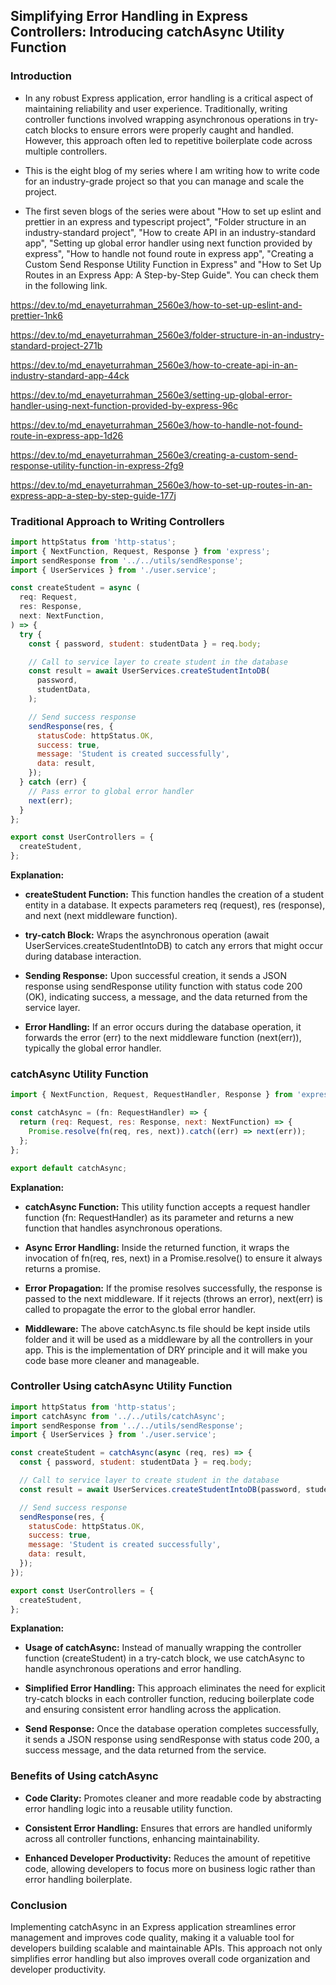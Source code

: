 
## Simplifying Error Handling in Express Controllers: Introducing catchAsync Utility Function

### Introduction 

- In any robust Express application, error handling is a critical aspect of maintaining reliability and user experience. Traditionally, writing controller functions involved wrapping asynchronous operations in try-catch blocks to ensure errors were properly caught and handled. However, this approach often led to repetitive boilerplate code across multiple controllers.

- This is the eight blog of my series where I am writing how to write code for an industry-grade project so that you can manage and scale the project.  

- The first seven blogs of the series were about "How to set up eslint and prettier in an express and typescript project", "Folder structure in an industry-standard project", "How to create API in an industry-standard app", "Setting up global error handler using next function provided by express", "How to handle not found route in express app", "Creating a Custom Send Response Utility Function in Express" and "How to Set Up Routes in an Express App: A Step-by-Step Guide". You can check them in the following link.

https://dev.to/md_enayeturrahman_2560e3/how-to-set-up-eslint-and-prettier-1nk6

https://dev.to/md_enayeturrahman_2560e3/folder-structure-in-an-industry-standard-project-271b

https://dev.to/md_enayeturrahman_2560e3/how-to-create-api-in-an-industry-standard-app-44ck

https://dev.to/md_enayeturrahman_2560e3/setting-up-global-error-handler-using-next-function-provided-by-express-96c

https://dev.to/md_enayeturrahman_2560e3/how-to-handle-not-found-route-in-express-app-1d26

https://dev.to/md_enayeturrahman_2560e3/creating-a-custom-send-response-utility-function-in-express-2fg9

https://dev.to/md_enayeturrahman_2560e3/how-to-set-up-routes-in-an-express-app-a-step-by-step-guide-177j

### Traditional Approach to Writing Controllers

```javascript
import httpStatus from 'http-status';
import { NextFunction, Request, Response } from 'express';
import sendResponse from '../../utils/sendResponse';
import { UserServices } from './user.service';

const createStudent = async (
  req: Request,
  res: Response,
  next: NextFunction,
) => {
  try {
    const { password, student: studentData } = req.body;

    // Call to service layer to create student in the database
    const result = await UserServices.createStudentIntoDB(
      password,
      studentData,
    );

    // Send success response
    sendResponse(res, {
      statusCode: httpStatus.OK,
      success: true,
      message: 'Student is created successfully',
      data: result,
    });
  } catch (err) {
    // Pass error to global error handler
    next(err);
  }
};

export const UserControllers = {
  createStudent,
};

```

**Explanation:**

- **createStudent Function:** This function handles the creation of a student entity in a database. It expects parameters req (request), res (response), and next (next middleware function).

- **try-catch Block:** Wraps the asynchronous operation (await UserServices.createStudentIntoDB) to catch any errors that might occur during database interaction.

- **Sending Response:** Upon successful creation, it sends a JSON response using sendResponse utility function with status code 200 (OK), indicating success, a message, and the data returned from the service layer.

- **Error Handling:** If an error occurs during the database operation, it forwards the error (err) to the next middleware function (next(err)), typically the global error handler.

### catchAsync Utility Function

```javascript
import { NextFunction, Request, RequestHandler, Response } from 'express';

const catchAsync = (fn: RequestHandler) => {
  return (req: Request, res: Response, next: NextFunction) => {
    Promise.resolve(fn(req, res, next)).catch((err) => next(err));
  };
};

export default catchAsync;

```

**Explanation:**

- **catchAsync Function:** This utility function accepts a request handler function (fn: RequestHandler) as its parameter and returns a new function that handles asynchronous operations.

- **Async Error Handling:** Inside the returned function, it wraps the invocation of fn(req, res, next) in a Promise.resolve() to ensure it always returns a promise.

- **Error Propagation:** If the promise resolves successfully, the response is passed to the next middleware. If it rejects (throws an error), next(err) is called to propagate the error to the global error handler.

- **Middleware:** The above catchAsync.ts file should be kept inside utils folder and it will be used as a middleware by all the controllers in your app. This is the implementation of DRY principle and it will make you code base more cleaner and manageable. 

### Controller Using catchAsync Utility Function

```javascript
import httpStatus from 'http-status';
import catchAsync from '../../utils/catchAsync';
import sendResponse from '../../utils/sendResponse';
import { UserServices } from './user.service';

const createStudent = catchAsync(async (req, res) => {
  const { password, student: studentData } = req.body;

  // Call to service layer to create student in the database
  const result = await UserServices.createStudentIntoDB(password, studentData);

  // Send success response
  sendResponse(res, {
    statusCode: httpStatus.OK,
    success: true,
    message: 'Student is created successfully',
    data: result,
  });
});

export const UserControllers = {
  createStudent,
};

```

**Explanation:**

- **Usage of catchAsync:** Instead of manually wrapping the controller function (createStudent) in a try-catch block, we use catchAsync to handle asynchronous operations and error handling.

- **Simplified Error Handling:** This approach eliminates the need for explicit try-catch blocks in each controller function, reducing boilerplate code and ensuring consistent error handling across the application.

- **Send Response:** Once the database operation completes successfully, it sends a JSON response using sendResponse with status code 200, a success message, and the data returned from the service.

### Benefits of Using catchAsync

- **Code Clarity:** Promotes cleaner and more readable code by abstracting error handling logic into a reusable utility function.

- **Consistent Error Handling:** Ensures that errors are handled uniformly across all controller functions, enhancing maintainability.

- **Enhanced Developer Productivity:** Reduces the amount of repetitive code, allowing developers to focus more on business logic rather than error handling boilerplate.

### Conclusion 

Implementing catchAsync in an Express application streamlines error management and improves code quality, making it a valuable tool for developers building scalable and maintainable APIs. This approach not only simplifies error handling but also improves overall code organization and developer productivity.